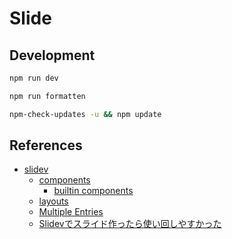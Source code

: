 # Slide

## Development
```sh
npm run dev

npm run formatten

npm-check-updates -u && npm update
```

## References

- [slidev](https://sli.dev/)
  - [components](https://sli.dev/builtin/components.html)
    - [builtin components](https://github.com/slidevjs/slidev/tree/main/packages/client/builtin)
  - [layouts](https://github.com/slidevjs/slidev/blob/main/packages/client/layouts/)
  - [Multiple Entries](https://sli.dev/guide/syntax.html#multiple-entries)
  - [Slidevでスライド作ったら使い回しやすかった](https://dev.classmethod.jp/articles/eetann-used-slidev/)
